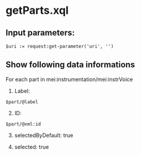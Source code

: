 # getParts.xql
## Input parameters:
```
$uri := request:get-parameter('uri', '')
```
## Show following data informations
For each part in mei:instrumentation/mei:instrVoice

1. Label:
```
$part/@label
```

2. ID:
```
$part/@xml:id
```

3. selectedByDefault: true

4. selected: true

